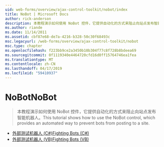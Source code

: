 ```yaml
---
uid: web-forms/overview/ajax-control-toolkit/nobot/index
title: NoBot | Microsoft Docs
author: rick-anderson
description: 本教程演示如何使用 NoBot 控件，它提供自动化的方式来阻止向站点发布智能机器人。
ms.author: riande
ms.date: 11/14/2011
ms.assetid: cbf87e68-de7a-4216-b328-50c30f68493c
msc.legacyurl: /web-forms/overview/ajax-control-toolkit/nobot
msc.type: chapter
ms.openlocfilehash: f223bb9ce2a3450b10b304f77c8f728b8bdeea69
ms.sourcegitcommit: 0f1119340e4464720cfd16d0ff15764746ea1fea
ms.translationtype: MT
ms.contentlocale: zh-CN
ms.lasthandoff: 04/17/2019
ms.locfileid: "59410937"
---
```

# <a name="nobot"></a><span data-ttu-id="3aaab-103">NoBot</span><span class="sxs-lookup"><span data-stu-id="3aaab-103">NoBot</span></span>

> <span data-ttu-id="3aaab-104">本教程演示如何使用 NoBot 控件，它提供自动化的方式来阻止向站点发布智能机器人。</span><span class="sxs-lookup"><span data-stu-id="3aaab-104">This tutorial shows how to use the NoBot control, which provides an automated way to prevent bots from posting to a site.</span></span>


- [<span data-ttu-id="3aaab-105">外部测试机器人 (C#)</span><span class="sxs-lookup"><span data-stu-id="3aaab-105">Fighting Bots (C#)</span></span>](fighting-bots-cs.md)
- [<span data-ttu-id="3aaab-106">外部测试机器人 (VB)</span><span class="sxs-lookup"><span data-stu-id="3aaab-106">Fighting Bots (VB)</span></span>](fighting-bots-vb.md)
